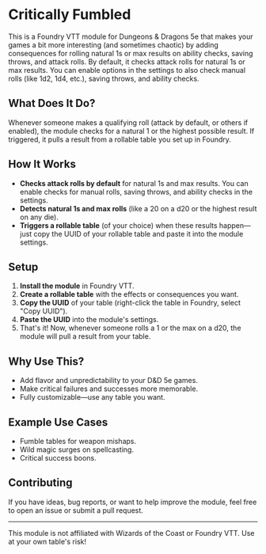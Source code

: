 # Critically Fumbled

This is a Foundry VTT module for Dungeons & Dragons 5e that makes your games a bit more interesting (and sometimes chaotic) by adding consequences for rolling natural 1s or max results on ability checks, saving throws, and attack rolls.
By default, it checks attack rolls for natural 1s or max results. You can enable options in the settings to also check manual rolls (like 1d2, 1d4, etc.), saving throws, and ability checks.

## What Does It Do?

Whenever someone makes a qualifying roll (attack by default, or others if enabled), the module checks for a natural 1 or the highest possible result. If triggered, it pulls a result from a rollable table you set up in Foundry.

## How It Works

- **Checks attack rolls by default** for natural 1s and max results. You can enable checks for manual rolls, saving throws, and ability checks in the settings.
- **Detects natural 1s and max rolls** (like a 20 on a d20 or the highest result on any die).
- **Triggers a rollable table** (of your choice) when these results happen—just copy the UUID of your rollable table and paste it into the module settings.

## Setup

1. **Install the module** in Foundry VTT.
2. **Create a rollable table** with the effects or consequences you want.
3. **Copy the UUID** of your table (right-click the table in Foundry, select "Copy UUID").
4. **Paste the UUID** into the module's settings.
5. That's it! Now, whenever someone rolls a 1 or the max on a d20, the module will pull a result from your table.

## Why Use This?

- Add flavor and unpredictability to your D&D 5e games.
- Make critical failures and successes more memorable.
- Fully customizable—use any table you want.

## Example Use Cases

- Fumble tables for weapon mishaps.
- Wild magic surges on spellcasting.
- Critical success boons.

## Contributing

If you have ideas, bug reports, or want to help improve the module, feel free to open an issue or submit a pull request.

---

This module is not affiliated with Wizards of the Coast or Foundry VTT. Use at your own table's risk!
